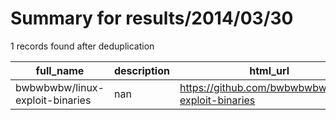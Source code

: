 
# Summary for results/2014/03/30
    
1 records found after deduplication

| full_name | description | html_url | matched_list | matched_count | pushed_at | size | stargazers_count | language | forks_count | vul_ids |
|---------------------------------|---------------|----------------------------------------------------|----------------|-----------------|---------------------------|--------|--------------------|------------|---------------|-----------|
| bwbwbwbw/linux-exploit-binaries | nan | https://github.com/bwbwbwbw/linux-exploit-binaries | ['exploit'] | 1 | 2014-03-30 16:33:51+00:00 | 190 | 31 | C | 16 | [] |
